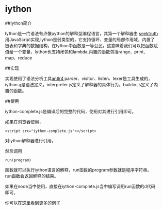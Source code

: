 # iython


##Iython简介

Iython是一门语法有点像python的解释型编程语言，其第一个解释器由
[seektruth](http://seektruth.github.io)用JavaScript实现,Iython是弱类型的，它支持循环、变量的局部作用域，内置了链表和字典的数据结构，在Iython中函数是一等公民，这意味着我们可以把函数赋值给一个变量，Iython也支持闭包和lambda,内置的函数包括range、print、map、reduce

##实现

实现使用了语法分析工具[antlr4](http://www.antlr.org/),parser、visitor、listen、lexer是工具生成的，iython.g是语法定义，interpreter.js定义了解释器的具体行为，buildin.js定义了内置的函数。



##使用

iython-complete.js是编译后的完整的代码，使用对其进行引用即可。

如果在浏览器使用，

`<script src="iython-complete.js"></script>`

对iython解释器进行引用，

然后调用

`run(program)`

函数就可以执行iython语言的解释，run函数的program参数就是程序字符串。run函数会返回解释的结果。

如果在node当中使用，直接在iython-complete.js当中编写调用run函数的d代码即可。

你可以在[这里](http://seektruth.github.io/iython/iython.html)看到更多的例子 